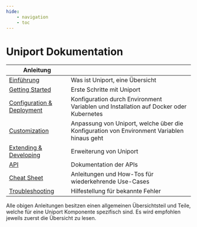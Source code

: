 ```yaml
---
hide:
    - navigation
    - toc
---
```


# Uniport Dokumentation

| Anleitung |  |
| --- | --- |
| [Einführung](./introduction/README.md) | Was ist Uniport, eine Übersicht |
| [Getting Started](./getting-started/README.md) | Erste Schritte mit Uniport |
| [Configuration & Deployment](./configuration-deployment/README.md) | Konfiguration durch Environment Variablen und Installation auf Docker oder Kubernetes |
| [Customization](./customization/README.md) | Anpassung von Uniport, welche über die Konfiguration von Environment Variablen hinaus geht |
| [Extending & Developing](./extending-developing/README.md) | Erweiterung von Uniport |
| [API](./api/README.md) | Dokumentation der APIs |
| [Cheat Sheet](./cheat-sheets/README.md) | Anleitungen und How-Tos für wiederkehrende Use-Cases |
| [Troubleshooting](./troubleshooting/README.md) | Hilfestellung für bekannte Fehler |

Alle obigen Anleitungen besitzen einen allgemeinen Übersichtsteil und Teile, welche für eine Uniport Komponente spezifisch sind. Es wird empfohlen jeweils zuerst die Übersicht zu lesen.
